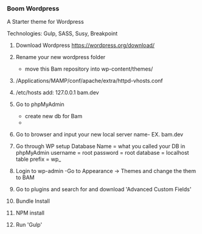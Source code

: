 ### Boom Wordpress

A Starter theme for Wordpress

Technologies: Gulp, SASS, Susy, Breakpoint

1. Download Wordpress https://wordpress.org/download/

2. Rename your new wordpress folder
    - move this Bam repository into wp-content/themes/

3. /Applications/MAMP/conf/apache/extra/httpd-vhosts.conf 

<!-- <VirtualHost *:80>
   DocumentRoot "/users/tmontgomery/development/sites/Bam"
   ServerName bam.dev
       <Directory /users/tmontgomery/development/sites/Bam >
           Options Indexes FollowSymLinks MultiViews
           AllowOverride All
           Order allow,deny
           allow from all
       </Directory>
</VirtualHost> -->

4. /etc/hosts
	add:
	127.0.0.1 bam.dev
5. Go to phpMyAdmin
	- create new db for Bam
	-

6. Go to browser and input your new local server name- EX. bam.dev 

7. Go through WP setup
    Database Name = what you called your DB in phpMyAdmin
    username = root
    password = root
    database = localhost
    table prefix = wp_

8. Login to wp-admin
  -Go to Appearance -> Themes and change the them to BAM

9. Go to plugins and search for and download 'Advanced Custom Fields'

10. Bundle Install

11. NPM install

12. Run 'Gulp'
